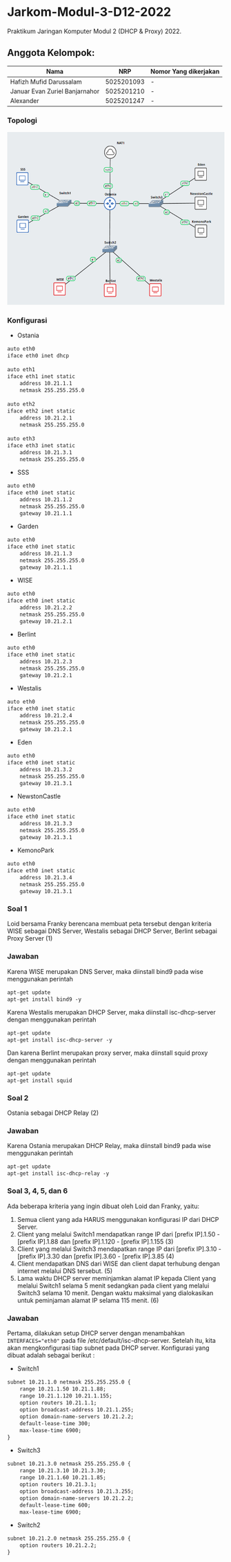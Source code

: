 # Jarkom-Modul-3-D12-2022
Praktikum Jaringan Komputer Modul 2 (DHCP &amp; Proxy) 2022.

## Anggota Kelompok:

| Nama                           | NRP        | Nomor Yang dikerjakan |
| ------------------------------ | ---------- | --------------------- |
| Hafizh Mufid Darussalam        | 5025201093 | -               |
| Januar Evan Zuriel Banjarnahor | 5025201210 | - 		      |
| Alexander 			 | 5025201247 | -                 |

### Topologi

<img src="https://github.com/godlixe/Jarkom-Modul-3-D12-2022/blob/main/SS%20Modul%202/topologi.png?raw=true" width="600" height="400">

### Konfigurasi

- Ostania
```
auto eth0
iface eth0 inet dhcp

auto eth1
iface eth1 inet static
	address 10.21.1.1
	netmask 255.255.255.0

auto eth2
iface eth2 inet static
	address 10.21.2.1
	netmask 255.255.255.0

auto eth3
iface eth3 inet static
	address 10.21.3.1
	netmask 255.255.255.0
```

- SSS
```
auto eth0
iface eth0 inet static
	address 10.21.1.2
	netmask 255.255.255.0
	gateway 10.21.1.1
```

- Garden
```
auto eth0
iface eth0 inet static
	address 10.21.1.3
	netmask 255.255.255.0
	gateway 10.21.1.1
```

- WISE
```
auto eth0
iface eth0 inet static
	address 10.21.2.2
	netmask 255.255.255.0
	gateway 10.21.2.1
```

- Berlint
```
auto eth0
iface eth0 inet static
	address 10.21.2.3
	netmask 255.255.255.0
	gateway 10.21.2.1
```

- Westalis
```
auto eth0
iface eth0 inet static
	address 10.21.2.4
	netmask 255.255.255.0
	gateway 10.21.2.1
```

- Eden
```
auto eth0
iface eth0 inet static
	address 10.21.3.2
	netmask 255.255.255.0
	gateway 10.21.3.1
```

- NewstonCastle
```
auto eth0
iface eth0 inet static
	address 10.21.3.3
	netmask 255.255.255.0
	gateway 10.21.3.1
```

- KemonoPark
```
auto eth0
iface eth0 inet static
	address 10.21.3.4
	netmask 255.255.255.0
	gateway 10.21.3.1
```

### Soal 1

Loid bersama Franky berencana membuat peta tersebut dengan kriteria WISE sebagai DNS Server, Westalis sebagai DHCP Server, Berlint sebagai Proxy Server (1)

### Jawaban

Karena WISE merupakan DNS Server, maka diinstall bind9 pada wise menggunakan perintah
```
apt-get update
apt-get install bind9 -y
```

Karena Westalis merupakan DHCP Server, maka diinstall isc-dhcp-server dengan menggunakan perintah
```
apt-get update
apt-get install isc-dhcp-server -y
```

Dan karena Berlint merupakan proxy server, maka diinstall squid proxy dengan menggunakan perintah
```
apt-get update
apt-get install squid
```

### Soal 2

Ostania sebagai DHCP Relay (2)

### Jawaban

Karena Ostania merupakan DHCP Relay, maka diinstall bind9 pada wise menggunakan perintah
```
apt-get update
apt-get install isc-dhcp-relay -y
```

### Soal 3, 4, 5, dan 6

Ada beberapa kriteria yang ingin dibuat oleh Loid dan Franky, yaitu:
1. Semua client yang ada HARUS menggunakan konfigurasi IP dari DHCP Server.
2. Client yang melalui Switch1 mendapatkan range IP dari [prefix IP].1.50 - [prefix IP].1.88 dan [prefix IP].1.120 - [prefix IP].1.155 (3)
3. Client yang melalui Switch3 mendapatkan range IP dari [prefix IP].3.10 - [prefix IP].3.30 dan [prefix IP].3.60 - [prefix IP].3.85 (4)
4. Client mendapatkan DNS dari WISE dan client dapat terhubung dengan internet melalui DNS tersebut. (5)
5. Lama waktu DHCP server meminjamkan alamat IP kepada Client yang melalui Switch1 selama 5 menit sedangkan pada client yang melalui Switch3 selama 10 menit. Dengan waktu maksimal yang dialokasikan untuk peminjaman alamat IP selama 115 menit. (6)


### Jawaban

Pertama, dilakukan setup DHCP server dengan menambahkan `INTERFACES="eth0"` pada file /etc/default/isc-dhcp-server. Setelah itu, kita akan mengkonfigurasi tiap subnet pada DHCP server. Konfigurasi yang dibuat adalah sebagai berikut :

- Switch1
```
subnet 10.21.1.0 netmask 255.255.255.0 {
    range 10.21.1.50 10.21.1.88;
    range 10.21.1.120 10.21.1.155;
    option routers 10.21.1.1;
    option broadcast-address 10.21.1.255;
    option domain-name-servers 10.21.2.2;
    default-lease-time 300;
    max-lease-time 6900;
}
```

- Switch3
```
subnet 10.21.3.0 netmask 255.255.255.0 {
    range 10.21.3.10 10.21.3.30;
    range 10.21.1.60 10.21.1.85;
    option routers 10.21.3.1;
    option broadcast-address 10.21.3.255;
    option domain-name-servers 10.21.2.2;
    default-lease-time 600;
    max-lease-time 6900;
```

- Switch2
```
subnet 10.21.2.0 netmask 255.255.255.0 {
	option routers 10.21.2.2;
}
```
